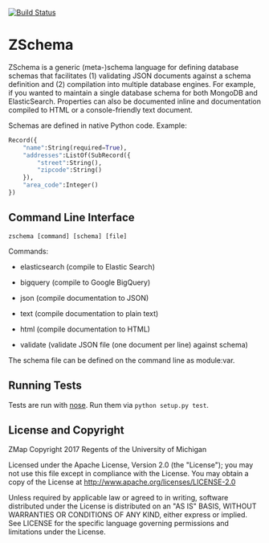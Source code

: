 [![Build Status](https://travis-ci.org/zmap/zschema.svg?branch=master)](https://travis-ci.org/zmap/zschema)

ZSchema
=======

ZSchema is a generic (meta-)schema language for defining database schemas
that facilitates (1) validating JSON documents against a schema definition and
(2) compilation into multiple database engines. For example, if you wanted to
maintain a single database schema for both MongoDB and ElasticSearch.
Properties can also be documented inline and documentation compiled to HTML
or a console-friendly text document.

Schemas are defined in native Python code. Example:

```python
Record({
    "name":String(required=True),
    "addresses":ListOf(SubRecord({
        "street":String(),
        "zipcode":String()
    }),
    "area_code":Integer()
})
```


Command Line Interface
----------------------

`zschema [command] [schema] [file]`

Commands:

 * elasticsearch (compile to Elastic Search)

 * bigquery (compile to Google BigQuery)

 * json (compile documentation to JSON)

 * text (compile documentation to plain text)

 * html (compile documentation to HTML)

 * validate (validate JSON file (one document per line) against schema)

The schema file can be defined on the command line as module:var.

Running Tests
-------------

Tests are run with [nose](http://nose.readthedocs.io/en/latest/). Run them via `python setup.py test`.


License and Copyright
---------------------

ZMap Copyright 2017 Regents of the University of Michigan

Licensed under the Apache License, Version 2.0 (the "License"); you may not use
this file except in compliance with the License. You may obtain a copy of the
License at http://www.apache.org/licenses/LICENSE-2.0

Unless required by applicable law or agreed to in writing, software distributed
under the License is distributed on an "AS IS" BASIS, WITHOUT WARRANTIES OR
CONDITIONS OF ANY KIND, either express or implied. See LICENSE for the specific
language governing permissions and limitations under the License.
